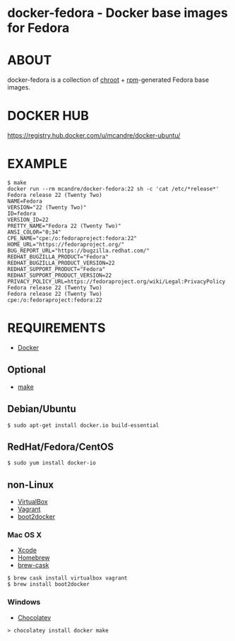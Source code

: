 # docker-fedora - Docker base images for Fedora

# ABOUT

docker-fedora is a collection of [chroot](http://man.cx/chroot) + [rpm](http://man.cx/rpm)-generated Fedora base images.

# DOCKER HUB

https://registry.hub.docker.com/u/mcandre/docker-ubuntu/

# EXAMPLE

```
$ make
docker run --rm mcandre/docker-fedora:22 sh -c 'cat /etc/*release*'
Fedora release 22 (Twenty Two)
NAME=Fedora
VERSION="22 (Twenty Two)"
ID=fedora
VERSION_ID=22
PRETTY_NAME="Fedora 22 (Twenty Two)"
ANSI_COLOR="0;34"
CPE_NAME="cpe:/o:fedoraproject:fedora:22"
HOME_URL="https://fedoraproject.org/"
BUG_REPORT_URL="https://bugzilla.redhat.com/"
REDHAT_BUGZILLA_PRODUCT="Fedora"
REDHAT_BUGZILLA_PRODUCT_VERSION=22
REDHAT_SUPPORT_PRODUCT="Fedora"
REDHAT_SUPPORT_PRODUCT_VERSION=22
PRIVACY_POLICY_URL=https://fedoraproject.org/wiki/Legal:PrivacyPolicy
Fedora release 22 (Twenty Two)
Fedora release 22 (Twenty Two)
cpe:/o:fedoraproject:fedora:22
```

# REQUIREMENTS

* [Docker](https://www.docker.com/)

## Optional

* [make](http://www.gnu.org/software/make/)

## Debian/Ubuntu

```
$ sudo apt-get install docker.io build-essential
```

## RedHat/Fedora/CentOS

```
$ sudo yum install docker-io
```

## non-Linux

* [VirtualBox](https://www.virtualbox.org/)
* [Vagrant](https://www.vagrantup.com/)
* [boot2docker](http://boot2docker.io/)

### Mac OS X

* [Xcode](http://itunes.apple.com/us/app/xcode/id497799835?ls=1&mt=12)
* [Homebrew](http://brew.sh/)
* [brew-cask](http://caskroom.io/)

```
$ brew cask install virtualbox vagrant
$ brew install boot2docker
```

### Windows

* [Chocolatey](https://chocolatey.org/)

```
> chocolatey install docker make
```
